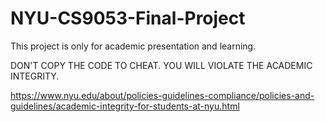 # NYU-CS9053-Final-Project
This project is only for academic presentation and learning.

DON'T COPY THE CODE TO CHEAT. YOU WILL VIOLATE THE ACADEMIC INTEGRITY.

https://www.nyu.edu/about/policies-guidelines-compliance/policies-and-guidelines/academic-integrity-for-students-at-nyu.html
